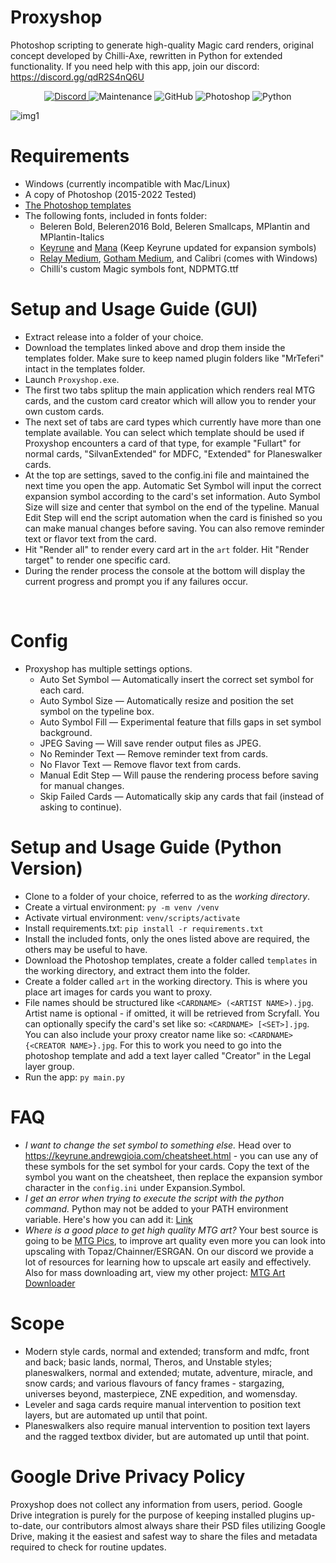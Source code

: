 # Proxyshop
Photoshop scripting to generate high-quality Magic card renders, original concept developed by Chilli-Axe, rewritten in Python for extended functionality. If you need help with this app, join our discord: https://discord.gg/qdR2S4nQ6U

<p align="center">
  <a href="https://discord.gg/YaxAe4KZaM">
    <img alt="Discord" src="https://img.shields.io/discord/889831317066358815?label=Discord&style=plastic">
  </a>
  <img alt="Maintenance" src="https://img.shields.io/badge/Maintained%3F-yes-brightgreen?style=plastic">
  <img alt="GitHub" src="https://img.shields.io/github/license/MrTeferi/MTG-Autoproxy?color=1082C2&style=plastic">
  <img alt="Photoshop" src="https://img.shields.io/badge/photoshop-CC 2015--2022-informational?style=plastic">
  <img alt="Python" src="https://img.shields.io/badge/python-3.7%2B-yellow?style=plastic">
</p>

![img1](https://i.imgur.com/OJrXeqj.jpg)

# Requirements
  * Windows (currently incompatible with Mac/Linux)
  * A copy of Photoshop (2015-2022 Tested)
  * [The Photoshop templates](https://drive.google.com/drive/u/1/folders/1moEdGmpAJloW4htqhrdWZlleyIop_z1W)
  * The following fonts, included in fonts folder:
    * Beleren Bold, Beleren2016 Bold, Beleren Smallcaps, MPlantin and MPlantin-Italics
    * [Keyrune](https://keyrune.andrewgioia.com/) and [Mana](https://mana.andrewgioia.com/) (Keep Keyrune updated for expansion symbols)
    * [Relay Medium](https://www.fontsmarket.com/font-download/relay-medium), [Gotham Medium](https://fontsgeek.com/fonts/Gotham-Medium), and Calibri (comes with Windows)
    * Chilli's custom Magic symbols font, NDPMTG.ttf

# Setup and Usage Guide (GUI)
* Extract release into a folder of your choice.
* Download the templates linked above and drop them inside the templates folder. Make sure to keep named plugin folders like "MrTeferi" intact in the templates folder.
* Launch `Proxyshop.exe`.
* The first two tabs splitup the main application which renders real MTG cards, and the custom card creator which will allow you to render your own custom cards.
* The next set of tabs are card types which currently have more than one template available. You can select which template should be used if Proxyshop encounters a card of that type, for example "Fullart" for normal cards, "SilvanExtended" for MDFC, "Extended" for Planeswalker cards.
* At the top are settings, saved to the config.ini file and maintained the next time you open the app. Automatic Set Symbol will input the correct expansion symbol according to the card's set information. Auto Symbol Size will size and center that symbol on the end of the typeline. Manual Edit Step will end the script automation when the card is finished so you can make manual changes before saving. You can also remove reminder text or flavor text from the card.
* Hit "Render all" to render every card art in the `art` folder. Hit "Render target" to render one specific card.
* During the render process the console at the bottom will display the current progress and prompt you if any failures occur.
<br clear="right"/>

# Config
* Proxyshop has multiple settings options.
    * Auto Set Symbol — Automatically insert the correct set symbol for each card.
    * Auto Symbol Size — Automatically resize and position the set symbol on the typeline box.
    * Auto Symbol Fill — Experimental feature that fills gaps in set symbol background.
    * JPEG Saving — Will save render output files as JPEG.
    * No Reminder Text — Remove reminder text from cards.
    * No Flavor Text — Remove flavor text from cards.
    * Manual Edit Step — Will pause the rendering process before saving for manual changes.
    * Skip Failed Cards — Automatically skip any cards that fail (instead of asking to continue).

# Setup and Usage Guide (Python Version)
* Clone to a folder of your choice, referred to as the *working directory*.
* Create a virtual environment: `py -m venv /venv`
* Activate virtual environment: `venv/scripts/activate`
* Install requirements.txt: `pip install -r requirements.txt`
* Install the included fonts, only the ones listed above are required, the others may be useful to have.
* Download the Photoshop templates, create a folder called `templates` in the working directory, and extract them into the folder.
* Create a folder called `art` in the working directory. This is where you place art images for cards you want to proxy.
* File names should be structured like `<CARDNAME> (<ARTIST NAME>).jpg`. Artist name is optional - if omitted, it will be retrieved from Scryfall. You can optionally specify the card's set like so: `<CARDNAME> [<SET>].jpg`. You can also include your proxy creator name like so: `<CARDNAME> {<CREATOR NAME>}.jpg`. For this to work you need to go into the photoshop template and add a text layer called "Creator" in the Legal layer group.
* Run the app: `py main.py`

# FAQ
* *I want to change the set symbol to something else.* Head over to https://keyrune.andrewgioia.com/cheatsheet.html - you can use any of these symbols for the set symbol for your cards. Copy the text of the symbol you want on the cheatsheet, then replace the expansion symbor character in the `config.ini` under Expansion.Symbol.
* *I get an error when trying to execute the script with the python command.* Python may not be added to your PATH environment variable. Here's how you can add it: [Link](https://datatofish.com/add-python-to-windows-path/)
* *Where is a good place to get high quality MTG art?* Your best source is going to be [MTG Pics](https://mtgpics.com), to improve art quality even more you can look into upscaling with Topaz/Chainner/ESRGAN. On our discord we provide a lot of resources for learning how to upscale art easily and effectively. Also for mass downloading art, view my other project: [MTG Art Downloader](https://github.com/MrTeferi/MTG-Art-Downloader)

# Scope
* Modern style cards, normal and extended; transform and mdfc, front and back; basic lands, normal, Theros, and Unstable styles; planeswalkers, normal and extended; mutate, adventure, miracle, and snow cards; and various flavours of fancy frames - stargazing, universes beyond, masterpiece, ZNE expedition, and womensday.
* Leveler and saga cards require manual intervention to position text layers, but are automated up until that point.
* Planeswalkers also require manual intervention to position text layers and the ragged textbox divider, but are automated up until that point.

# Google Drive Privacy Policy
Proxyshop does not collect any information from users, period.
Google Drive integration is purely for the purpose of keeping installed plugins up-to-date,
our contributors almost always share their PSD files utilizing Google Drive, making it the easiest
and safest way to share the files and metadata required to check for routine updates.
